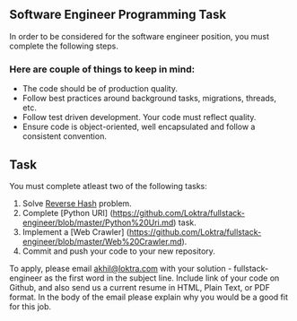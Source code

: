 ## Software Engineer Programming Task

In order to be considered for the software engineer position, you must complete the following steps. 


### Here are couple of things to keep in mind:

* The code should be of production quality.
* Follow best practices around background tasks, migrations, threads, etc.
* Follow test driven development. Your code must reflect quality.
* Ensure code is object-oriented, well encapsulated and follow a consistent convention.


## Task

You must complete atleast two of the following tasks:

1. Solve [Reverse Hash](https://github.com/Loktra/fullstack-engineer/blob/master/Hash.md) problem.
2. Complete [Python URI] (https://github.com/Loktra/fullstack-engineer/blob/master/Python%20Uri.md) task.
3. Implement a [Web Crawler] (https://github.com/Loktra/fullstack-engineer/blob/master/Web%20Crawler.md).
4. Commit and push your code to your new repository.

To apply, please email akhil@loktra.com with your solution - fullstack-engineer as the first word in the subject line. Include link of your code on Github, and also send us a current resume in HTML, Plain Text, or PDF format. In the body of the email please explain why you would be a good fit for this job.
